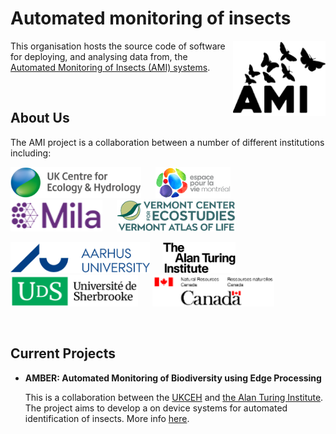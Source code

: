 # Automated monitoring of insects
<img src="https://github.com/AMI-system/.github/blob/main/logo/ami.png" align="right" height="120">

This organisation hosts the source code of software for deploying, and analysing data from, the [Automated Monitoring of Insects (AMI) systems](https://www.ceh.ac.uk/ukceh-ami-trap-automated-monitoring-insects).

&nbsp;
&nbsp;

## About Us

The AMI project is a collaboration between a number of different institutions including:


[<img src="https://github.com/AMI-system/.github/blob/main/logo/ukceh.png" alt="UKCEH Logo" height="50">](https://www.ceh.ac.uk/) &nbsp;&nbsp;&nbsp;&nbsp;
[<img src="https://github.com/AMI-system/.github/blob/main/logo/espace_montreal.png" alt="Espace pour la vie Montreal Logo" height="50">](https://espacepourlavie.ca/en) &nbsp;&nbsp;&nbsp;&nbsp;
[<img src="https://github.com/AMI-system/.github/blob/main/logo/mila.png" alt="MILA Logo" height="50">](https://mila.quebec/en) &nbsp;&nbsp;&nbsp;&nbsp;
[<img src="https://github.com/AMI-system/.github/blob/main/logo/vermont_ecostudies.png" alt="Vermont center for ecostudies logo Logo" height="50">](https://vtecostudies.org/) &nbsp;&nbsp;&nbsp;&nbsp;

[<img src="https://github.com/AMI-system/.github/blob/main/logo/aarhus.png" alt="Aarhus University Logo" height="50">](https://international.au.dk/) &nbsp;&nbsp;&nbsp;
[<img src="https://github.com/AMI-system/.github/blob/main/logo/turing.png" alt="The Alan Turing Institute Logo" height="50">](https://www.turing.ac.uk/) &nbsp;&nbsp;&nbsp;&nbsp;
[<img src="https://github.com/AMI-system/.github/blob/main/logo/sherbrooke.png" alt="University of Sherbrooke Logo" height="50">](https://www.usherbrooke.ca/) &nbsp;&nbsp;&nbsp;&nbsp;
[<img src="https://github.com/AMI-system/.github/blob/main/logo/national_resources_canada.png" alt="National Resources Canada Logo" height="50">](https://natural-resources.canada.ca/home)

&nbsp;

## Current Projects

- **AMBER: Automated Monitoring of Biodiversity using Edge Processing**

    This is a collaboration between the [UKCEH](https://www.ceh.ac.uk/) and [the Alan Turing Institute](https://www.turing.ac.uk/). The project aims to develop a on device systems for automated identification of insects. More info [here](https://www.turing.ac.uk/research/research-projects/amber-ai-assisted-monitoring-biodiversity-using-edge-processing-and).
